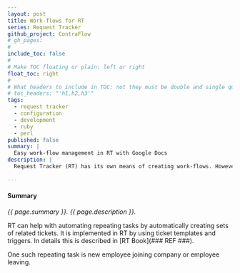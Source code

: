 ```yaml
---
layout: post
title: Work-flows for RT
series: Request Tracker
github_project: ContraFlow
# gh_pages:
#
include_toc: false
#
# Make TOC floating or plain: left or right
float_toc: right
#
# What headers to include in TOC: not they must be double and single quoted
# toc_headers: "'h1,h2,h3'"
tags:
  - request tracker
  - configuration
  - development
  - ruby
  - perl
published: false
summary: |
  Easy work-flow management in RT with Google Docs
description: |
  Request Tracker (RT) has its own means of creating work-flows. However that involves editing tickets templates manually using simplistic web form. This is an attempt to create simple work-flow management using all familiar front end such as spreadsheet.
  
---
```


#### Summary

<em>{{ page.summary }}. {{ page.description }}.</em>

RT can help with automating repeating tasks by automatically creating sets of related tickets. It is implemented in RT by using ticket templates and triggers. In details this is described in [RT Book](### REF ###). 

One such repeating task is new employee joining company or employee leaving. 
